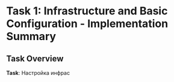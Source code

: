 # Task 1: Infrastructure and Basic Configuration - Implementation Summary

## Task Overview

**Task**: Настройка инфрас